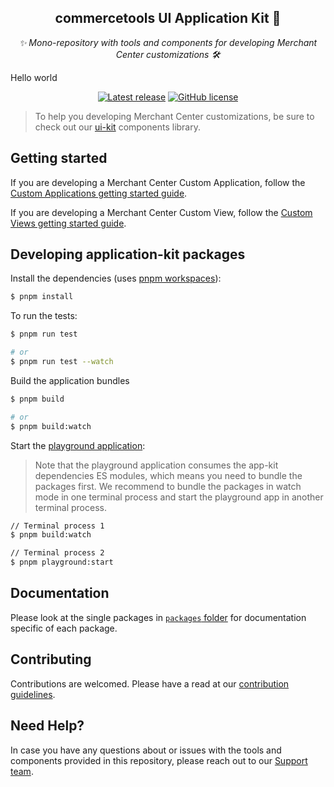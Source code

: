 <h2 align="center">commercetools UI Application Kit 💅</h2>
<p align="center">
  <i>✨ Mono-repository with tools and components for developing Merchant Center customizations 🛠</i>
</p>
<p>Hello world</p>
<p align="center">
  <a href="https://github.com/commercetools/merchant-center-application-kit/releases"><img src="https://badgen.net/github/release/commercetools/merchant-center-application-kit" alt="Latest release" /></a> <a href="https://github.com/commercetools/merchant-center-application-kit/blob/main/LICENSE"><img src="https://badgen.net/github/license/commercetools/merchant-center-application-kit" alt="GitHub license" /></a>
</p>

> To help you developing Merchant Center customizations, be sure to check out our [ui-kit](https://github.com/commercetools/ui-kit) components library.

## Getting started

If you are developing a Merchant Center Custom Application, follow the [Custom Applications getting started guide](https://docs.commercetools.com/merchant-center-customizations/custom-applications).

If you are developing a Merchant Center Custom View, follow the [Custom Views getting started guide](https://docs.commercetools.com/merchant-center-customizations/custom-views).

## Developing application-kit packages

Install the dependencies (uses [pnpm workspaces](https://pnpm.io/workspaces)):

```bash
$ pnpm install
```

To run the tests:

```bash
$ pnpm run test

# or
$ pnpm run test --watch
```

Build the application bundles

```bash
$ pnpm build

# or
$ pnpm build:watch
```

Start the [playground application](./playground):

> Note that the playground application consumes the app-kit dependencies ES modules, which means you need to bundle the packages first. We recommend to bundle the packages in watch mode in one terminal process and start the playground app in another terminal process.

```bash
// Terminal process 1
$ pnpm build:watch

// Terminal process 2
$ pnpm playground:start
```

## Documentation

Please look at the single packages in [`packages` folder](./packages) for documentation specific of each package.

## Contributing

Contributions are welcomed. Please have a read at our [contribution guidelines](CONTRIBUTING.md).

## Need Help?

In case you have any questions about or issues with the tools and components provided in this repository, please reach out to our [Support team](https://support.commercetools.com).
